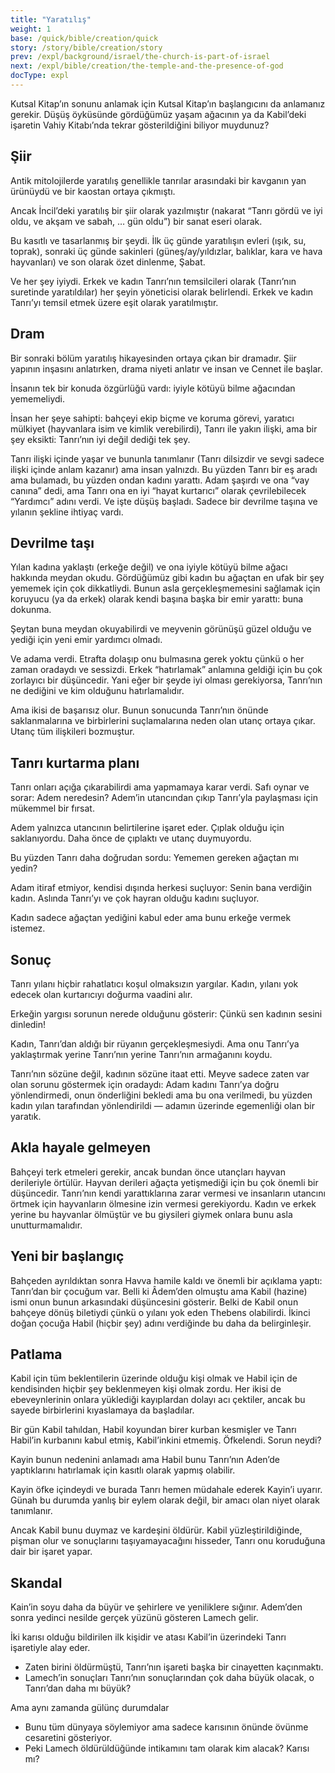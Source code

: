 ```yaml
---
title: "Yaratılış"
weight: 1
base: /quick/bible/creation/quick
story: /story/bible/creation/story
prev: /expl/background/israel/the-church-is-part-of-israel
next: /expl/bible/creation/the-temple-and-the-presence-of-god
docType: expl
---
```


Kutsal Kitap’ın sonunu anlamak için Kutsal Kitap’ın başlangıcını da anlamanız gerekir. Düşüş öyküsünde gördüğümüz yaşam ağacının ya da Kabil’deki işaretin Vahiy Kitabı’nda tekrar gösterildiğini biliyor muydunuz?

## Şiir

<a name="da4c"></a>
Antik mitolojilerde yaratılış genellikle tanrılar arasındaki bir kavganın yan ürünüydü ve bir kaostan ortaya çıkmıştı.

Ancak İncil’deki yaratılış bir şiir olarak yazılmıştır (nakarat “Tanrı gördü ve iyi oldu, ve akşam ve sabah, … gün oldu”) bir sanat eseri olarak.

Bu kasıtlı ve tasarlanmış bir şeydi. İlk üç günde yaratılışın evleri (ışık, su, toprak), sonraki üç günde sakinleri (güneş/ay/yıldızlar, balıklar, kara ve hava hayvanları) ve son olarak özet dinlenme, Şabat.

Ve her şey iyiydi. Erkek ve kadın Tanrı’nın temsilcileri olarak (Tanrı’nın suretinde yaratıldılar) her şeyin yöneticisi olarak belirlendi. Erkek ve kadın Tanrı’yı temsil etmek üzere eşit olarak yaratılmıştır.

## Dram

<a name="7aea"></a>
Bir sonraki bölüm yaratılış hikayesinden ortaya çıkan bir dramadır. Şiir yapının inşasını anlatırken, drama niyeti anlatır ve insan ve Cennet ile başlar.

İnsanın tek bir konuda özgürlüğü vardı: iyiyle kötüyü bilme ağacından yememeliydi.

İnsan her şeye sahipti: bahçeyi ekip biçme ve koruma görevi, yaratıcı mülkiyet (hayvanlara isim ve kimlik verebilirdi), Tanrı ile yakın ilişki, ama bir şey eksikti: Tanrı’nın iyi değil dediği tek şey.

Tanrı ilişki içinde yaşar ve bununla tanımlanır (Tanrı dilsizdir ve sevgi sadece ilişki içinde anlam kazanır) ama insan yalnızdı. Bu yüzden Tanrı bir eş aradı ama bulamadı, bu yüzden ondan kadını yarattı. Adam şaşırdı ve ona “vay canına” dedi, ama Tanrı ona en iyi “hayat kurtarıcı” olarak çevrilebilecek “Yardımcı” adını verdi. Ve işte düşüş başladı. Sadece bir devrilme taşına ve yılanın şekline ihtiyaç vardı.

## Devrilme taşı

<a name="2fce"></a>
Yılan kadına yaklaştı (erkeğe değil) ve ona iyiyle kötüyü bilme ağacı hakkında meydan okudu. Gördüğümüz gibi kadın bu ağaçtan en ufak bir şey yememek için çok dikkatliydi. Bunun asla gerçekleşmemesini sağlamak için koruyucu (ya da erkek) olarak kendi başına başka bir emir yarattı: buna dokunma.

Şeytan buna meydan okuyabilirdi ve meyvenin görünüşü güzel olduğu ve yediği için yeni emir yardımcı olmadı.

Ve adama verdi. Etrafta dolaşıp onu bulmasına gerek yoktu çünkü o her zaman oradaydı ve sessizdi. Erkek “hatırlamak” anlamına geldiği için bu çok zorlayıcı bir düşüncedir. Yani eğer bir şeyde iyi olması gerekiyorsa, Tanrı’nın ne dediğini ve kim olduğunu hatırlamalıdır.

Ama ikisi de başarısız olur. Bunun sonucunda Tanrı’nın önünde saklanmalarına ve birbirlerini suçlamalarına neden olan utanç ortaya çıkar. Utanç tüm ilişkileri bozmuştur.

## Tanrı kurtarma planı

<a name="af3c"></a>
Tanrı onları açığa çıkarabilirdi ama yapmamaya karar verdi. Safı oynar ve sorar: Adem neredesin? Adem’in utancından çıkıp Tanrı’yla paylaşması için mükemmel bir fırsat.

Adem yalnızca utancının belirtilerine işaret eder. Çıplak olduğu için saklanıyordu. Daha önce de çıplaktı ve utanç duymuyordu.

Bu yüzden Tanrı daha doğrudan sordu: Yememen gereken ağaçtan mı yedin?

Adam itiraf etmiyor, kendisi dışında herkesi suçluyor: Senin bana verdiğin kadın. Aslında Tanrı’yı ve çok hayran olduğu kadını suçluyor.

Kadın sadece ağaçtan yediğini kabul eder ama bunu erkeğe vermek istemez.

## Sonuç

<a name="a510"></a>
Tanrı yılanı hiçbir rahatlatıcı koşul olmaksızın yargılar. Kadın, yılanı yok edecek olan kurtarıcıyı doğurma vaadini alır.

Erkeğin yargısı sorunun nerede olduğunu gösterir: Çünkü sen kadının sesini dinledin!

Kadın, Tanrı’dan aldığı bir rüyanın gerçekleşmesiydi. Ama onu Tanrı’ya yaklaştırmak yerine Tanrı’nın yerine Tanrı’nın armağanını koydu.

Tanrı’nın sözüne değil, kadının sözüne itaat etti. Meyve sadece zaten var olan sorunu göstermek için oradaydı: Adam kadını Tanrı’ya doğru yönlendirmedi, onun önderliğini bekledi ama bu ona verilmedi, bu yüzden kadın yılan tarafından yönlendirildi — adamın üzerinde egemenliği olan bir yaratık.

## Akla hayale gelmeyen

<a name="2639"></a>
Bahçeyi terk etmeleri gerekir, ancak bundan önce utançları hayvan derileriyle örtülür. Hayvan derileri ağaçta yetişmediği için bu çok önemli bir düşüncedir. Tanrı’nın kendi yarattıklarına zarar vermesi ve insanların utancını örtmek için hayvanların ölmesine izin vermesi gerekiyordu. Kadın ve erkek yerine bu hayvanlar ölmüştür ve bu giysileri giymek onlara bunu asla unutturmamalıdır.

## Yeni bir başlangıç

<a name="1c54"></a>
Bahçeden ayrıldıktan sonra Havva hamile kaldı ve önemli bir açıklama yaptı: Tanrı’dan bir çocuğum var. Belli ki Âdem’den olmuştu ama Kabil (hazine) ismi onun bunun arkasındaki düşüncesini gösterir. Belki de Kabil onun bahçeye dönüş biletiydi çünkü o yılanı yok eden Thebens olabilirdi. İkinci doğan çocuğa Habil (hiçbir şey) adını verdiğinde bu daha da belirginleşir.

## Patlama

<a name="9584"></a>
Kabil için tüm beklentilerin üzerinde olduğu kişi olmak ve Habil için de kendisinden hiçbir şey beklenmeyen kişi olmak zordu. Her ikisi de ebeveynlerinin onlara yüklediği kayıplardan dolayı acı çektiler, ancak bu sayede birbirlerini kıyaslamaya da başladılar.

Bir gün Kabil tahıldan, Habil koyundan birer kurban kesmişler ve Tanrı Habil’in kurbanını kabul etmiş, Kabil’inkini etmemiş. Öfkelendi. Sorun neydi?

Kayin bunun nedenini anlamadı ama Habil bunu Tanrı’nın Aden’de yaptıklarını hatırlamak için kasıtlı olarak yapmış olabilir.

Kayin öfke içindeydi ve burada Tanrı hemen müdahale ederek Kayin’i uyarır. Günah bu durumda yanlış bir eylem olarak değil, bir amacı olan niyet olarak tanımlanır.

Ancak Kabil bunu duymaz ve kardeşini öldürür. Kabil yüzleştirildiğinde, pişman olur ve sonuçlarını taşıyamayacağını hisseder, Tanrı onu koruduğuna dair bir işaret yapar.

## Skandal

<a name="dce8"></a>
Kain’in soyu daha da büyür ve şehirlere ve yeniliklere sığınır. Adem’den sonra yedinci nesilde gerçek yüzünü gösteren Lamech gelir.

İki karısı olduğu bildirilen ilk kişidir ve atası Kabil’in üzerindeki Tanrı işaretiyle alay eder.

- Zaten birini öldürmüştü, Tanrı’nın işareti başka bir cinayetten kaçınmaktı.
- Lamech’in sonuçları Tanrı’nın sonuçlarından çok daha büyük olacak, o Tanrı’dan daha mı büyük?

Ama aynı zamanda gülünç durumdalar

- Bunu tüm dünyaya söylemiyor ama sadece karısının önünde övünme cesaretini gösteriyor.
- Peki Lamech öldürüldüğünde intikamını tam olarak kim alacak? Karısı mı?

